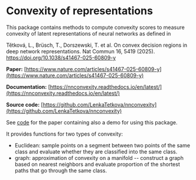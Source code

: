 # Convexity of representations
This package contains methods to compute convexity scores to measure convexity of latent representations of neural networks as defined in

Tětková, L., Brüsch, T., Dorszewski, T. et al. On convex decision regions in deep network representations. Nat Commun 16, 5419 (2025). https://doi.org/10.1038/s41467-025-60809-y

**Paper:** [https://www.nature.com/articles/s41467-025-60809-y](https://www.nature.com/articles/s41467-025-60809-y)

**Documentation:** [https://nnconvexity.readthedocs.io/en/latest/](https://nnconvexity.readthedocs.io/en/latest/)

**Source code:** [https://github.com/LenkaTetkova/nnconvexity](https://github.com/LenkaTetkova/nnconvexity)

See [code](https://github.com/LenkaTetkova/Convexity-of-representations.git) for the paper containing also a demo for using this package.

It provides functions for two types of convexity:
- Euclidean: sample points on a segment between two points of the same class and evaluate whether they are classified into the same class.
- graph: approximation of convexity on a manifold -- construct a graph based on nearest neighbors and evaluate proportion of the shortest paths that go through the same class.
